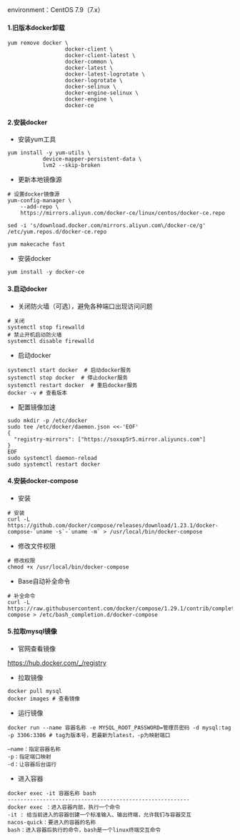 environment：CentOS 7.9（7.x）

#### 1.旧版本docker卸载

```shell
yum remove docker \
                  docker-client \
                  docker-client-latest \
                  docker-common \
                  docker-latest \
                  docker-latest-logrotate \
                  docker-logrotate \
                  docker-selinux \
                  docker-engine-selinux \
                  docker-engine \
                  docker-ce
```

#### 2.安装docker

- 安装yum工具

```shell
yum install -y yum-utils \
           device-mapper-persistent-data \
           lvm2 --skip-broken
```

- 更新本地镜像源

```shell
# 设置docker镜像源
yum-config-manager \
    --add-repo \
    https://mirrors.aliyun.com/docker-ce/linux/centos/docker-ce.repo
    
sed -i 's/download.docker.com/mirrors.aliyun.com\/docker-ce/g' /etc/yum.repos.d/docker-ce.repo

yum makecache fast
```

- 安装docker

```shell
yum install -y docker-ce
```

#### 3.启动docker

- 关闭防火墙（可选），避免各种端口出现访问问题

```shell
# 关闭
systemctl stop firewalld
# 禁止开机启动防火墙
systemctl disable firewalld
```

- 启动docker

```shell
systemctl start docker  # 启动docker服务
systemctl stop docker  # 停止docker服务
systemctl restart docker  # 重启docker服务
docker -v # 查看版本
```

- 配置镜像加速

```shell
sudo mkdir -p /etc/docker
sudo tee /etc/docker/daemon.json <<-'EOF'
{
  "registry-mirrors": ["https://soxxp5r5.mirror.aliyuncs.com"]
}
EOF
sudo systemctl daemon-reload
sudo systemctl restart docker
```

#### 4.安装docker-compose

- 安装

``` shell
# 安装
curl -L https://github.com/docker/compose/releases/download/1.23.1/docker-compose-`uname -s`-`uname -m` > /usr/local/bin/docker-compose
```

- 修改文件权限

```
# 修改权限
chmod +x /usr/local/bin/docker-compose
```

- Base自动补全命令

```shell
# 补全命令
curl -L https://raw.githubusercontent.com/docker/compose/1.29.1/contrib/completion/bash/docker-compose > /etc/bash_completion.d/docker-compose
```

#### 5.拉取mysql镜像

- 官网查看镜像

https://hub.docker.com/_/registry

- 拉取镜像

```shell
docker pull mysql
docker images # 查看镜像
```

- 运行镜像

```shell
docker run --name 容器名称 -e MYSQL_ROOT_PASSWORD=管理员密码 -d mysql:tag -p 3306:3306 # tag为版本号，若最新为latest，-p为映射端口

–name：指定容器名称
-p：指定端口映射
-d：让容器后台运行
```

- 进入容器

```shell
docker exec -it 容器名称 bash
---------------------------------------------------------
docker exec ：进入容器内部，执行一个命令
-it : 给当前进入的容器创建一个标准输入、输出终端，允许我们与容器交互
nacos-quick：要进入的容器的名称
bash：进入容器后执行的命令，bash是一个linux终端交互命令
```

